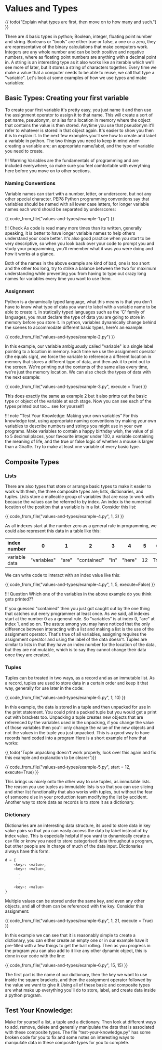 # Values and Types

{{ todo("Explain what types are first, then move on to how many and such.") }}


There are 4 basic types in python; Boolean, integer, floating point number and string. Booleans or "bools" are either true or false, a one or a zero, they are representative of the binary calculations that make computers work. Integers are any whole number and can be both positive and negative numbers, where as floating point numbers are anything with a decimal point in. A string is an interesting type as it also works like an iterable which we'll see more of later, but it stores a string of characters together. Every time we make a value that a computer needs to be able to reuse, we call that type a "variable". Let's look at some examples of how we use types and make variables:
 
## Basic Types: Creating your first variable
To create your first variable it's pretty easy, you just name it and then use the assignment operator to assign it to that name. This will create a sort of pet name, pseudonym, or alias for a location in memory where the object that contains the value is then stored. Anytime you use that pseudonym it'll refer to whatever is stored in that object again. It's easier to show you then it is to explain it. In the next few examples you'll see how to create and label a variable in python. The two things you need to keep in mind when creating a variable are; an appropriate name/label, and the type of variable you need to create.  

!!! Warning
    Variables are the fundamentals of programming and are included everywhere, so make sure you feel comfortable with everything here before you move on to other sections.

### Naming Conventions
Variable names can start with a number, letter, or underscore, but not any other special character. [PEP8](https://www.python.org/dev/peps/pep-0008/) Python programming conventions say that variables should be named with all lower case letters, for longer variable names each word should be separated by underscores: 

{{ code_from_file("values-and-types/example-1.py") }}

!!! Check
    As code is read many more times than its written, generally speaking, it is better to have longer variable names to help others understand your code better. It's also good practice when you start to be very descriptive, so when you look back over your code to prompt you and study your programming, you'll remember what it was you were doing and how it works at a glance.

Both of the names in the above example are kind of bad, one is too short and the other too long, try to strike a balance between the two for maximum understanding while preventing you from having to type out crazy long names for variables every time you want to use them. 

### Assignment 
Python is a dynamically typed language, what this means is that you don't have to know what type of data you want to label with a variable name to be able to create it. In statically typed languages such as the 'C' family of languages, you must declare the type of data you are going to store in memory before you store it. In python, variables dynamically change behind the scenes to accommodate different basic types, here's an example:

{{ code_from_file("values-and-types/example-2.py") }}

In this example, our variable ambiguously called "variable" is a single label pointing to a location in memory. Each time we use the assignment operator (the equals sign), we force the variable to reference a different location in memory that stores a different type of data, and then ask it to print out to the screen. We're printing out the contents of the same alias every time, we're just the memory location. We can also check the types of data with the next example:

{{ code_from_file("values-and-types/example-3.py", execute = True) }}

This does exactly the same as example 2 but it also prints out the basic type or object of the variable at each stage. Now you can see each of the types printed out too... see for yourself!

!!! note "Test Your Knowledge: Making your own variables"
    For this knowledge test, using appropriate naming conventions try making your own variables to describe numbers and strings you might use in your own programs. Make variables to contain a happy birthday wish, the value of pi to 5 decimal places, your favourite integer under 100, a variable containing the meaning of life, and the true or false logic of whether a mouse is larger than a Giraffe. Try to make at least one variable of every basic type. 

## Composite Types
### Lists
There are also types that store or arrange basic types to make it easier to work with them, the three composite types are; lists, dictionaries, and tuples. Lists store a malleable group of variables that are easy to work with because the values can be referred to by index. An index is the numerical location of the position that a variable is in a list. Consider this list:

{{ code_from_file("values-and-types/example-4.py", 1, 3) }}

As all indexes start at the number zero as a general rule in programming, we could also represent this data in a table like this:

| index number  |      0      |   1   |      2      |   3   |   4    |   5   |   6   |    7     |
| :------------ | :---------: | :---: | :---------: | :---: | :----: | :---: | :---: | :------: |
| variable data | "variables" | "are" | "contained" | "in"  | "here" |  12   | True  | 33.33334 |

We can write code to interact with an index value like this:   

{{ code_from_file("values-and-types/example-4.py", 1, 5, execute=False) }}

!!! Question
    Which one of the variables in the above example do you think gets printed?? 

If you guessed "contained" then you just got caught out by the one thing that catches out every programmer at least once. As we said, all indexes start at the number 0 as a general rule. So "variables" is at index 0, "are" at index 1, and so on. The astute among you may have noticed that the only difference between interacting with a list and making a list is the use of the assignment operator. That's true of all variables, assigning requires the assignment operator and using the label of the data doesn't. Tuples are similar to lists in that they have an index number for the location of the data, but they are not mutable, which is to say they cannot change their data once they are created.

### Tuples 
Tuples can be treated in two ways, as a record and as an immutable list. As a record, tuples are used to store data in a certain order and keep it that way, generally for use later in the code:

{{ code_from_file("values-and-types/example-5.py", 1, 10) }}

In this example, the data is stored in a tuple and then unpacked for use in the print statement. You could print a packed tuple but you would get a print out with brackets too. Unpacking a tuple creates new objects that are referenced by the variables used in the unpacking, if you change the value of those variables then you'll only change the value of the new objects and not the values in the tuple you just unpacked. This is a good way to have records hard coded into a program Here is a short example of how that works:

{{ todo("Tuple unpacking doesn't work properly, look over this again and fix this example and explanation to be clearer")}}

{{ code_from_file("values-and-types/example-5.py", start = 12, execute=True) }}

This brings us nicely onto the other way to use tuples, as immutable lists. The reason you use tuples as immutable lists is so that you can use slicing and other list functionality that also works with tuples, but without the fear of someone else in your production team modifying the list by accident. Another way to store data as records is to store it as a dictionary.

### Dictionary
Dictionaries are an interesting data structure, its used to store data in key value pairs so that you can easily access the data by label instead of by index value. This is especially helpful if you want to dynamically create a csv file or know you need to store categorised data throughout a program, but other people are in charge of much of the data input. Dictionaries always have this form:

```python
d = {
    <key>: <value>,
    <key>: <value>,
      .
      .
      .
    <key>: <value>
}
```
Multiple values can be stored under the same key, and even any other objects, and all of them can be referenced with the key. Consider this assignment:

{{ code_from_file("values-and-types/example-6.py", 1, 21, execute = True) }}

In this example we can see that it is reasonably simple to create a dictionary, you can either create an empty one or in our example have it pre-filled with a few things to get the ball rolling. Then as you progress in the program you can also add to it like any other dynamic object, this is done in our code with the line:

{{ code_from_file("values-and-types/example-6.py", 15, 15) }}

The first part is the name of our dictionary, then the key we want to use inside the square brackets, and then the assignment operator followed by the value we want to give it.Using all of these basic and composite types are what make up everything you'll do to store, label, and create data inside a python program.  

## Test Your Knowledge:
Make for yourself a list, a tuple and a dictionary. Then look at different ways to add, remove, delete and generally manipulate the data that is associated with these composite types. The file "test-your-knowledge.py" has some broken code for you to fix and some notes on interesting ways to manipulate data in these composite types for you to complete.

<!-- {{ code_from_file("values-and-types/test-your-knowledge.py", 1, 3) }} -->

